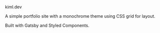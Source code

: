kiml.dev

A simple portfolio site with a monochrome theme using CSS grid for layout.

Built with Gatsby and Styled Components.

